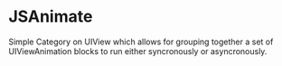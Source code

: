 # JSAnimate
Simple Category on UIView which allows for grouping together a set of UIViewAnimation blocks to run either syncronously or asyncronously.
